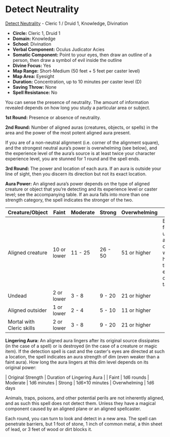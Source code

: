 # Detect Neutrality

[Detect Neutrality](/Magic/D/DetectNeutrality.md) - Cleric 1 / Druid 1, Knowledge, Divination

- **Circle:** Cleric 1, Druid 1
- **Domain:** Knowledge
- **School:** Divination
- **Verbal Component:** Oculus Judicator Acies
- **Somatic Component:** Point to your eyes, then draw an outline of a person, then draw a symbol of evil inside the outline
- **Divine Focus:** Yes
- **Map Range:** Short-Medium (50 feet + 5 feet per caster level)
- **Map Area:** Eyesight
- **Duration:** Concentration, up to 10 minutes per caster level (D)
- **Saving Throw:** None
- **Spell Resistance:** No

You can sense the presence of neutrality. The amount of information revealed depends on how long you study a particular area or subject.

**1st Round:** Presence or absence of neutrality.

**2nd Round:** Number of aligned auras (creatures, objects, or spells) in the area and the power of the most potent aligned aura present.

If you are of a non-neutral alignment (i.e. corner of the alignment square), and the strongest neutral aura’s power is overwhelming (see below), and the experience level of the aura’s source is at least twice your character experience level, you are stunned for 1 round and the spell ends.

**3rd Round:** The power and location of each aura. If an aura is outside your line of sight, then you discern its direction but not its exact location.

**Aura Power:** An aligned aura’s power depends on the type of aligned creature or object that you’re detecting and its experience level or caster level; see the accompanying table. If an aura falls into more than one strength category, the spell indicates the stronger of the two.

| Creature/Object | Faint | Moderate | Strong | Overwhelming | Special |
| ---             | ---   | ---      | ---    | ---          | ---     |
| Aligned creature | 10 or lower | 11 - 25 | 26 - 50 | 51 or higher | Except for undead and outsiders, which have their own entries on the table
| Undead | 2 or lower | 3 - 8 | 9 - 20 | 21 or higher
| Aligned outsider | 1 or lower | 2 - 4 | 5 - 10 | 11 or higher
| Mortal with Cleric skills | 2 or lower | 3 - 8 | 9 - 20 | 21 or higher

**Lingering Aura:** An aligned aura lingers after its original source dissipates (in the case of a spell) or is destroyed (in the case of a creature or magic item). If the detection spell is cast and the caster's eyes are directed at such a location, the spell indicates an aura strength of dim (even weaker than a faint aura). How long the aura lingers at this dim level depends on its original power:

| Original Strength | Duration of Lingering Aura |
| Faint | 1d6 rounds
| Moderate | 1d6 minutes
| Strong | 1d6×10 minutes
| Overwhelming | 1d6 days

Animals, traps, poisons, and other potential perils are not inherently aligned, and as such this spell does not detect them. Unless they have a magical component caused by an aligned plane or an aligned spellcaster.

Each round, you can turn to look and detect in a new area. The spell can penetrate barriers, but 1 foot of stone, 1 inch of common metal, a thin sheet of lead, or 3 feet of wood or dirt blocks it.

